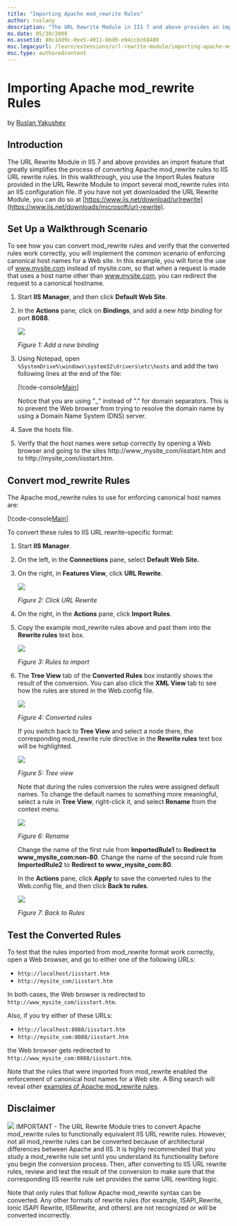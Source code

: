```yaml
---
title: "Importing Apache mod_rewrite Rules"
author: ruslany
description: "The URL Rewrite Module in IIS 7 and above provides an import feature that greatly simplifies the process of converting Apache mod_rewrite rules to IIS URL re..."
ms.date: 05/30/2008
ms.assetid: 80c1dd9c-0ee5-4911-bbd0-e94ccbc68480
msc.legacyurl: /learn/extensions/url-rewrite-module/importing-apache-modrewrite-rules
msc.type: authoredcontent
---
```

Importing Apache mod_rewrite Rules
====================
by [Ruslan Yakushev](https://github.com/ruslany)

## Introduction

The URL Rewrite Module in IIS 7 and above provides an import feature that greatly simplifies the process of converting Apache mod\_rewrite rules to IIS URL rewrite rules. In this walkthrough, you use the Import Rules feature provided in the URL Rewrite Module to import several mod\_rewrite rules into an IIS configuration file. If you have not yet downloaded the URL Rewrite Module, you can do so at [https://www.iis.net/download/urlrewrite](https://www.iis.net/downloads/microsoft/url-rewrite).

## Set Up a Walkthrough Scenario

To see how you can convert mod\_rewrite rules and verify that the converted rules work correctly, you will implement the common scenario of enforcing canonical host names for a Web site. In this example, you will force the use of www.mysite.com instead of mysite.com, so that when a request is made that uses a host name other than www.mysite.com, you can redirect the request to a canonical hostname.

1. Start **IIS Manager**, and then click **Default Web Site**.
2. In the **Actions** pane, click on **Bindings**, and add a new *http binding* for port **8088**.  

    [![](importing-apache-modrewrite-rules/_static/image2.jpg)](importing-apache-modrewrite-rules/_static/image1.jpg)

    *Figure 1: Add a new binding*
3. Using Notepad, open `%SystemDrive%\windows\system32\drivers\etc\hosts` and add the two following lines at the end of the file:  

     [!code-console[Main](importing-apache-modrewrite-rules/samples/sample1.cmd)]

     Notice that you are using "\_" instead of "." for domain separators. This is to prevent the Web browser from trying to resolve the domain name by using a Domain Name System (DNS) server.
4. Save the hosts file.
5. Verify that the host names were setup correctly by opening a Web browser and going to the sites http://www\_mysite\_com/iisstart.htm and to http://mysite\_com/iisstart.htm.

## Convert mod\_rewrite Rules

The Apache mod\_rewrite rules to use for enforcing canonical host names are:

[!code-console[Main](importing-apache-modrewrite-rules/samples/sample2.cmd)]

To convert these rules to IIS URL rewrite–specific format:

1. Start **IIS Manager**.
2. On the left, in the **Connections** pane, select **Default Web Site.**
3. On the right, in **Features View**, click **URL Rewrite**.  

    [![](importing-apache-modrewrite-rules/_static/image4.jpg)](importing-apache-modrewrite-rules/_static/image3.jpg)

    *Figure 2: Click URL Rewrite*
4. On the right, in the **Actions** pane, click **Import Rules**.
5. Copy the example mod\_rewrite rules above and past them into the **Rewrite rules** text box.  

    [![](importing-apache-modrewrite-rules/_static/image6.jpg)](importing-apache-modrewrite-rules/_static/image5.jpg)

    *Figure 3: Rules to import*
6. The **Tree View** tab of the **Converted Rules** box instantly shows the result of the conversion. You can also click the **XML View** tab to see how the rules are stored in the Web.config file.  

    [![](importing-apache-modrewrite-rules/_static/image8.jpg)](importing-apache-modrewrite-rules/_static/image7.jpg)

    *Figure 4: Converted rules*

    If you switch back to **Tree View** and select a node there, the corresponding mod\_rewrite rule directive in the **Rewrite rules** text box will be highlighted.

    [![](importing-apache-modrewrite-rules/_static/image10.jpg)](importing-apache-modrewrite-rules/_static/image9.jpg)

    *Figure 5: Tree view*

    Note that during the rules conversion the rules were assigned default names. To change the default names to something more meaningful, select a rule in **Tree View**, right-click it, and select **Rename** from the context menu.

    [![](importing-apache-modrewrite-rules/_static/image12.jpg)](importing-apache-modrewrite-rules/_static/image11.jpg)

    *Figure 6: Rename*

    Change the name of the first rule from **ImportedRule1** to **Redirect to www\_mysite\_com:non-80**. Change the name of the second rule from **ImportedRule2** to **Redirect to www\_mysite\_com:80**.

    In the **Actions** pane, click **Apply** to save the converted rules to the Web.config file, and then click **Back to rules**.

    [![](importing-apache-modrewrite-rules/_static/image14.jpg)](importing-apache-modrewrite-rules/_static/image13.jpg)

    *Figure 7: Back to Rules*

## Test the Converted Rules

To test that the rules imported from mod\_rewrite format work correctly, open a Web browser, and go to either one of the following URLs:

- `http://localhost/iisstart.htm`
- `http://mysite_com/iisstart.htm`

In both cases, the Web browser is redirected to `http://www_mysite_com/iisstart.htm`.  
  
Also, if you try either of these URLs:

- `http://localhost:8088/iisstart.htm`
- `http://mysite_com:8088/iisstart.htm`

the Web browser gets redirected to `http://www_mysite_com:8088/iisstart.htm`.

Note that the rules that were imported from mod\_rewrite enabled the enforcement of canonical host names for a Web site. A Bing search will reveal other [examples of Apache mod\_rewrite rules](http://search.live.com/results.aspx?q=mod_rewrite+examples).

## Disclaimer

[![](importing-apache-modrewrite-rules/_static/image2.gif)](importing-apache-modrewrite-rules/_static/image1.gif) IMPORTANT - The URL Rewrite Module tries to convert Apache mod\_rewrite rules to functionally equivalent IIS URL rewrite rules. However, not all mod\_rewrite rules can be converted because of architectural differences between Apache and IIS. It is highly recommended that you study a mod\_rewrite rule set until you understand its functionality before you begin the conversion process. Then, after converting to IIS URL rewrite rules, review and test the result of the conversion to make sure that the corresponding IIS rewrite rule set provides the same URL rewriting logic.

Note that only rules that follow Apache mod\_rewrite syntax can be converted. Any other formats of rewrite rules (for example, ISAPI\_Rewrite, Ionic ISAPI Rewrite, IISRewrite, and others) are not recognized or will be converted incorrectly.